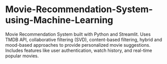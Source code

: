 # Movie-Recommendation-System-using-Machine-Learning
Movie Recommendation System built with Python and Streamlit. Uses TMDB API, collaborative filtering (SVD), content-based filtering, hybrid and mood-based approaches to provide personalized movie suggestions. Includes features like user authentication, watch history, and real-time popular movies.
